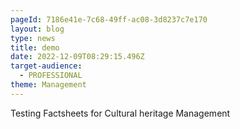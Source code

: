 ```yaml
---
pageId: 7186e41e-7c68-49ff-ac08-3d8237c7e170
layout: blog
type: news
title: demo
date: 2022-12-09T08:29:15.496Z
target-audience:
  - PROFESSIONAL
theme: Management
---
```

T﻿esting Factsheets for Cultural heritage Management